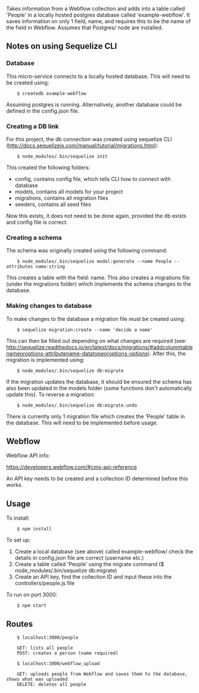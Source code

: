 Takes information from a Webflow collection and adds into a table called 'People' in a locally hosted postgres database called 'example-webflow'. It saves information on only 1 field, name, and requires this to be the name of the field in Webflow. Assumes that Postgres/ node are installed.

## Notes on using Sequelize CLI

### Database
This micro-service connects to a locally hosted database. This will need to be created using:

        $ createdb example-webflow

Assuming postgres is running. Alternatively, another database could be defined in the config.json file.

### Creating a DB link
For this project, the db connection was created using sequelize CLI (http://docs.sequelizejs.com/manual/tutorial/migrations.html):

        $ node_modules/.bin/sequelize init

This created the following folders:

- config, contains config file, which tells CLI how to connect with database
- models, contains all models for your project
- migrations, contains all migration files
- seeders, contains all seed files

Now this exists, it does not need to be done again, provided the db exists and config file is correct.

### Creating a schema
The schema was originally created using the following command:

        $ node_modules/.bin/sequelize model:generate --name People --attributes name:string

This creates a table with the field: name. This also creates a migrations file (under the migrations folder) which implements the schema changes to the database.

### Making changes to database
To make changes to the database a migration file must be created using:

        $ sequelize migration:create --name 'decide a name'

This can then be filled out depending on what changes are required (see: http://sequelize.readthedocs.io/en/latest/docs/migrations/#addcolumntablenameoroptions-attributename-datatypeoroptions-options). After this, the migration is implemented using:

        $ node_modules/.bin/sequelize db:migrate

If the migration updates the database, it should be ensured the schema has also been updated in the models folder (some functions don't automatically update this). To reverse a migration:

        $ node_modules/.bin/sequelize db:migrate:undo

There is currently only 1 migration file which creates the 'People' table in the database. This will need to be implemented before usage. 
        
## Webflow
Webflow API info:

https://developers.webflow.com/#cms-api-reference

An API key needs to be created and a collection ID determined before this works.

## Usage
To install:

        $ npm install

To set up:

1. Create a local database (see above) called example-webflow/ check the details in config.json file are correct (username etc.)
2. Create a table called 'People' using the migrate command ($ node_modules/.bin/sequelize db:migrate)
3. Create an API key, find the collection ID and input these into the controllers/people.js file

To run on port 3000:

        $ npm start

## Routes

        $ localhost:3000/people 

        GET: lists all people
        POST: creates a person (name required)

        $ localhost:3000/webflow_upload

        GET: uploads people from Webflow and saves them to the database, shows what was uploaded
        DELETE: deletes all people

